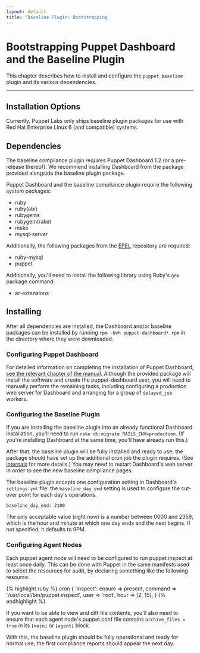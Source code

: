 ```yaml
---
layout: default
title: "Baseline Plugin: Bootstrapping
---
```


Bootstrapping Puppet Dashboard and the Baseline Plugin
====

This chapter describes how to install and configure the `puppet_baseline` plugin and its various dependencies. 

* * * 

Installation Options
------

Currently, Puppet Labs only ships baseline plugin packages for use with Red Hat Enterprise Linux 6 (and compatible) systems. 

Dependencies
-----

The baseline compliance plugin requires Puppet Dashboard 1.2 (or a pre-release thereof). We recommend installing Dashboard from the package provided alongside the baseline plugin package.

Puppet Dashboard and the baseline compliance plugin require the following system packages:

* ruby
* ruby(abi) <!-- Should this be listed separately? -->
* rubygems
* rubygem(rake)
* make
* mysql-server

Additionally, the following packages from the [EPEL](http://fedoraproject.org/wiki/EPEL) repository are required:

* ruby-mysql
* puppet <!-- Is this still required? It looks like only the baseline plugin wants it. -->

Additionally, you'll need to install the following library using Ruby's `gem` package command:

* ar-extensions

Installing
-----

After all dependencies are installed, the Dashboard and/or baseline packages can be installed by running `rpm -Uvh puppet-dashboard*.rpm` in the directory where they were downloaded. 

### Configuring Puppet Dashboard

[dashboard_bootstrap]: http://docs.puppetlabs.com/dashboard/manual/1.2/bootstrapping.html#configuring-dashboard

For detailed information on completing the installation of Puppet Dashboard, [see the relevant chapter of the manual][dashboard_bootstrap]. Although the provided package will install the software and create the puppet-dashboard user, you will need to manually perform the remaining tasks, including configuring a production web server for Dashboard and arranging for a group of `delayed_job` workers.

### Configuring the Baseline Plugin

If you are installing the baseline plugin into an already functional Dashboard installation, you'll need to run `rake db:migrate RAILS_ENV=production`. (If you're installing Dashboard at the same time, you'll have already run this.)

After that, the baseline plugin will be fully installed and ready to use; the package should have set up the additional cron job the plugin requires. (See [internals](./pb_internals.html) for more details.) You may need to restart Dashboard's web server in order to see the new baseline compliance pages.

The baseline plugin accepts one configuration setting in Dashboard's `settings.yml` file: the `baseline_day_end` setting is used to configure the cut-over point for each day's operations.

    baseline_day_end: 2100

The only acceptable value (right now) is a number between 0000 and 2359, which is the hour and minute at which one day ends and the next begins. If not specified, it defaults to 9PM.

### Configuring Agent Nodes

Each puppet agent node will need to be configured to run puppet inspect at least once daily. This can be done with Puppet in the same manifests used to select the resources for audit, by declaring something like the following resource:

{% highlight ruby %}
    cron { 'inspect':
      ensure => present,
      command => '/usr/local/bin/puppet inspect',
      user => 'root',
      hour => [2, 15],
    }
{% endhighlight %}
<!-- Check that this is right. -->

If you want to be able to view and diff file contents, you'll also need to ensure that each agent node's puppet.conf file contains `archive_files = true` in its `[main]` or `[agent]` block.

With this, the baseline plugin should be fully operational and ready for normal use; the first compliance reports should appear the next day.
<!-- Verify the timing on this. -->

